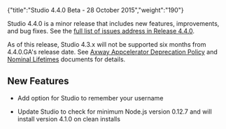 {"title":"Studio 4.4.0 Beta - 28 October 2015","weight":"190"} 

Studio 4.4.0 is a minor release that includes new features, improvements, and bug fixes. See the [full list of issues address in Release 4.4.0](https://jira.appcelerator.org/issues/?filter=17008).

As of this release, Studio 4.3.x will not be supported six months from 4.4.0.GA's release date. See [Axway Appcelerator Deprecation Policy](/docs/appc/AMPLIFY_Appcelerator_Services_Overview/Axway_Appcelerator_Deprecation_Policy/) and [Nominal Lifetimes](/docs/appc/AMPLIFY_Appcelerator_Services_Overview/Axway_Appcelerator_Product_Lifecycle/#NominalLifetimes) documents for details.

## New Features

*   Add option for Studio to remember your username
    
*   Update Studio to check for minimum Node.js version 0.12.7 and will install version 4.1.0 on clean installs